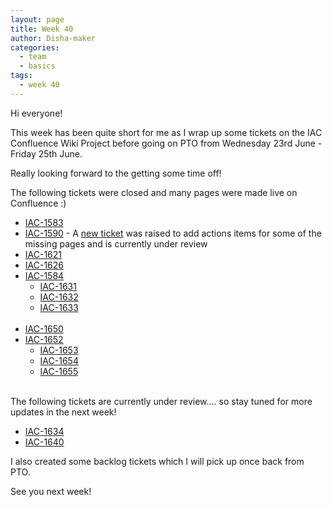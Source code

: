```yaml
---
layout: page
title: Week 40
author: Disha-maker
categories:
  - team
  - basics
tags:
  - week 40
---
```


Hi everyone!

This week has been quite short for me as I wrap up some tickets on the IAC Confluence Wiki Project before going on PTO from Wednesday 23rd June - Friday 25th June.

Really looking forward to the getting some time off!

The following tickets were closed and many pages were made live on Confluence :)
- [IAC-1583](https://tickets.puppetlabs.com/browse/IAC-1583)
- [IAC-1590](https://tickets.puppetlabs.com/browse/IAC-1590) - A [new ticket](https://tickets.puppetlabs.com/browse/IAC-1656) was raised to add actions items for some of the missing pages and is currently under review
- [IAC-1621](https://tickets.puppetlabs.com/browse/IAC-1621)
- [IAC-1626](https://tickets.puppetlabs.com/browse/IAC-1626)
- [IAC-1584](https://tickets.puppetlabs.com/browse/IAC-1584)
    - [IAC-1631](https://tickets.puppetlabs.com/browse/IAC-1631)
    - [IAC-1632](https://tickets.puppetlabs.com/browse/IAC-1632)
    - [IAC-1633](https://tickets.puppetlabs.com/browse/IAC-1633)
    <br/><br/>
- [IAC-1650](https://tickets.puppetlabs.com/browse/IAC-1650)
- [IAC-1652](https://tickets.puppetlabs.com/browse/IAC-1652)
    - [IAC-1653](https://tickets.puppetlabs.com/browse/IAC-1653)
    - [IAC-1654](https://tickets.puppetlabs.com/browse/IAC-1654)
    - [IAC-1655](https://tickets.puppetlabs.com/browse/IAC-1655)
<br/><br/>

The following tickets are currently under review.... so stay tuned for more updates in the next week!
- [IAC-1634](https://tickets.puppetlabs.com/browse/IAC-1634)
- [IAC-1640](https://tickets.puppetlabs.com/browse/IAC-1640)

I also created some backlog tickets which I will pick up once back from PTO.

See you next week!
